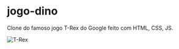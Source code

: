 # jogo-dino
Clone do famoso jogo T-Rex do Google feito com HTML, CSS, JS.

![T-Rex](https://user-images.githubusercontent.com/91227083/167513596-8594e4fb-2932-47bb-b844-0ffbd42e79a0.png)
